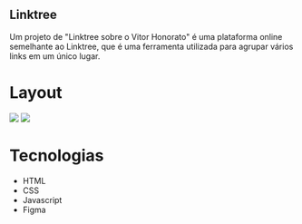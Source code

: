 ## Linktree
Um projeto de "Linktree sobre o Vitor Honorato" é uma plataforma online semelhante ao Linktree, que é uma ferramenta utilizada para agrupar vários links em um único lugar.

# Layout
<div>
  <img src="https://github.com/vittorhonorato/Linktree/assets/120854832/471bc03d-aef2-4391-9734-90a1f815fdef"/>
  <img src="https://github.com/vittorhonorato/Linktree/assets/120854832/619a7e24-550c-4d35-957b-d639e75f4c33"/>
</div>

# Tecnologias
- HTML
- CSS
- Javascript
- Figma
